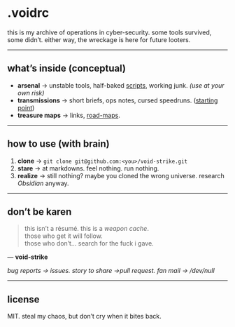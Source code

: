 # .voidrc

this is my archive of operations in cyber-security. some tools survived, some didn’t. either way, the wreckage is here for future looters. 

---

## what’s inside (conceptual)

- **arsenal** → unstable tools, half-baked [scripts](./Scripts/), working junk. *(use at your own risk)*  
- **transmissions** → short briefs, ops notes, cursed speedruns. ([starting point](./Ethical%20Hacking/01.%20Work%20Space.md))
- **treasure maps** → links, [road-maps](Resources/Root2Red.md).

---

## how to use (with brain)

1. **clone** → `git clone git@github.com:<you>/void-strike.git`  
2. **stare** → at markdowns. feel nothing. run nothing.  
3. **realize** → still nothing? maybe you cloned the wrong universe. research *Obsidian* anyway.  

---

## don’t be karen

> this isn’t a résumé. this is a *weapon cache*.  
> those who get it will follow.  
> those who don’t… search for the fuck i gave.  

— **void-strike**

_bug reports → issues._
_story to share →pull request._
_fan mail → /dev/null_

---
## license
MIT. steal my chaos, but don’t cry when it bites back.

